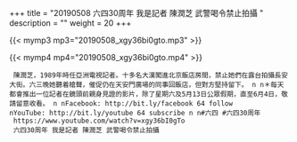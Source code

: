 +++
title = "20190508  六四30周年 我是記者 陳潤芝 武警喝令禁止拍攝 "
description = ""
weight = 20
+++

{{< mymp3 mp3="20190508_xgy36bi0gto.mp3" >}}

{{< mymp4 mp4="20190508_xgy36bi0gto.mp4" >}}

     陳潤芝，1989年時任亞洲電視記者。十多名大漢闖進北京飯店房間，禁止她們在露台拍攝長安大街。六三晚她聽着槍聲，催促仍在天安門廣場的同事回飯店，但對方堅持留下。 n n＊每天都會推出一位記者在鏡頭前親身見證的影片，除了星期六及5月13日公眾假期，直至6月4日，敬請留意收看。 n nFacebook: http://bit.ly/facebook 64 follow nYouTube: http://bit.ly/youtube 64 subscribe n n#六四 #六四30周年 
     https://www.youtube.com/watch?v=xgy36bI0gTo 
     六四30周年 我是記者 陳潤芝 武警喝令禁止拍攝 
